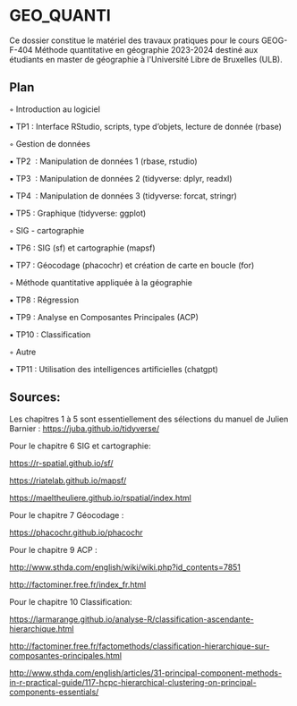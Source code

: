 # GEO_QUANTI

Ce dossier constitue le matériel des travaux pratiques pour le cours GEOG-F-404 Méthode quantitative en géographie 2023-2024 destiné aux étudiants en master de géographie à l'Université Libre de Bruxelles (ULB).

## Plan

◦ Introduction au logiciel

▪ TP1 : Interface RStudio, scripts, type d’objets, lecture de donnée (rbase)

◦ Gestion de données

▪ TP2  : Manipulation de données 1 (rbase, rstudio)

▪ TP3  : Manipulation de données 2 (tidyverse: dplyr, readxl)

▪ TP4  : Manipulation de données 3 (tidyverse: forcat, stringr)

▪ TP5 : Graphique (tidyverse: ggplot)

◦ SIG - cartographie

▪ TP6 : SIG (sf) et cartographie (mapsf)

▪ TP7 : Géocodage (phacochr) et création de carte en boucle (for)

◦ Méthode quantitative appliquée à la géographie

▪ TP8 : Régression

▪ TP9 : Analyse en Composantes Principales (ACP)

▪ TP10 : Classification

◦ Autre

▪ TP11 : Utilisation des intelligences artificielles (chatgpt)

## Sources:

Les chapitres 1 à 5 sont essentiellement des sélections du manuel de Julien Barnier : <https://juba.github.io/tidyverse/>

Pour le chapitre 6 SIG et cartographie:

<https://r-spatial.github.io/sf/>

<https://riatelab.github.io/mapsf/>

<https://maeltheuliere.github.io/rspatial/index.html>

Pour le chapitre 7 Géocodage :

<https://phacochr.github.io/phacochr>

Pour le chapitre 9 ACP :

<http://www.sthda.com/english/wiki/wiki.php?id_contents=7851>

<http://factominer.free.fr/index_fr.html>

Pour le chapitre 10 Classification:

<https://larmarange.github.io/analyse-R/classification-ascendante-hierarchique.html>

<http://factominer.free.fr/factomethods/classification-hierarchique-sur-composantes-principales.html>

<http://www.sthda.com/english/articles/31-principal-component-methods-in-r-practical-guide/117-hcpc-hierarchical-clustering-on-principal-components-essentials/>
